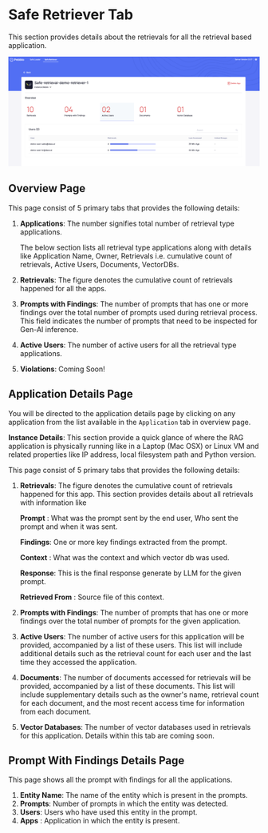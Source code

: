 # Safe Retriever Tab

This section provides details about the retrievals for all the retrieval based application.

![Pebblo UI](../../static/img/pebblo-saferetriever-ui.png)

## Overview Page

This page consist of 5 primary tabs that provides the following details:

1. **Applications**:
   The number signifies total number of retrieval type applications.

   The below section lists all retrieval type applications along with details like Application Name, Owner, Retrievals i.e. cumulative count of retrievals, Active Users, Documents, VectorDBs.

2. **Retrievals**:
   The figure denotes the cumulative count of retrievals happened for all the apps.

3. **Prompts with Findings**:
   The number of prompts that has one or more findings over the total number of prompts used during retrieval process. This field indicates the number of prompts that need to be inspected for Gen-AI inference.

4. **Active Users**:
   The number of active users for all the retrieval type applications.

5. **Violations**:
   Coming Soon!

## Application Details Page

You will be directed to the application details page by clicking on any application from the list available in the `Application` tab in overview page.

**Instance Details**:
This section provide a quick glance of where the RAG application is physically running like in a Laptop (Mac OSX) or Linux VM and related properties like IP address, local filesystem path and Python version.

This page consist of 5 primary tabs that provides the following details:

1. **Retrievals**: The figure denotes the cumulative count of retrievals happened for this app.
   This section provides details about all retrievals with information like

   **Prompt** : What was the prompt sent by the end user, Who sent the prompt and when it was sent.

   **Findings**: One or more key findings extracted from the prompt.

   **Context** : What was the context and which vector db was used.

   **Response**: This is the final response generate by LLM for the given prompt.

   **Retrieved From** : Source file of this context.

2. **Prompts with Findings**: The number of prompts that has one or more findings over the total number of prompts for the given application.

3. **Active Users**: The number of active users for this application will be provided, accompanied by a list of these users. This list will include additional details such as the retrieval count for each user and the last time they accessed the application.

4. **Documents**: The number of documents accessed for retrievals will be provided, accompanied by a list of these documents. This list will include supplementary details such as the owner's name, retrieval count for each document, and the most recent access time for information from each document.

5. **Vector Databases**: The number of vector databases used in retrievals for this application.
   Details within this tab are coming soon.

## Prompt With Findings Details Page

This page shows all the prompt with findings for all the applications.

1. **Entity Name**: The name of the entity which is present in the prompts.
2. **Prompts**: Number of prompts in which the entity was detected.
3. **Users**: Users who have used this entity in the prompt.
4. **Apps** : Application in which the entity is present.
